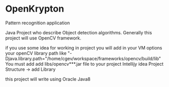 # OpenKrypton
Pattern recognition application

Java Project who describe Object detection algorithms. Generally this project will use OpenCV framework.

if you use some idea for working in project you will add in your VM options your openCV library path like "-Djava.library.path="/home/cgev/workspace/frameworks/opencv/build/lib"
You must add add libs/opencv***.jar file to your project
Intellijy idea Project Structure -> add Library

this project will write using Oracle Java8
